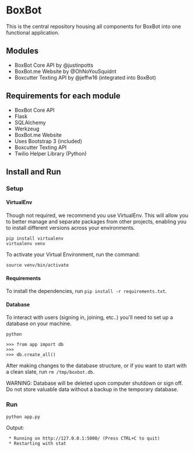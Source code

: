 # BoxBot
This is the central repository housing all components for BoxBot into one functional application.

## Modules
* BoxBot Core API by @justinpotts
* BoxBot.me Website by @OhNoYouSquidnt
* Boxcutter Texting API by @jeffw16 (integrated into BoxBot)

## Requirements for each module
* BoxBot Core API
 * Flask
 * SQLAlchemy
 * Werkzeug
* BoxBot.me Website
 * Uses Bootstrap 3 (included)
* Boxcutter Texting API
 * Twilio Helper Library (Python)

## Install and Run

### Setup

#### VirtualEnv

Though not required, we recommend you use VirtualEnv. This will allow you to better manage and separate packages from other projects, enabling you to install different versions across your environments.

    pip install virtualenv
    virtualenv venv

To activate your Virtual Environment, run the command:

    source venv/bin/activate

#### Requirements

To install the dependencies, run `pip install -r requirements.txt`.

#### Database

To interact with users (signing in, joining, etc..) you'll need to set up a database on your machine.

    python

    >>> from app import db
    >>>
    >>> db.create_all()

After making changes to the database structure, or if you want to start with a clean slate, run `rm /tmp/boxbot.db`.

WARNING: Database will be deleted upon computer shutdown or sign off. Do not store valuable data without a backup in the temporary database.

### Run

    python app.py

Output:

     * Running on http://127.0.0.1:5000/ (Press CTRL+C to quit)
     * Restarting with stat
